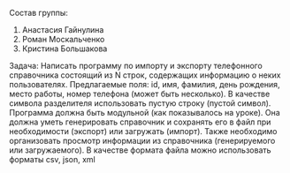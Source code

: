 Состав группы:
1. Анастасия Гайнулина
2. Роман Москальченко
3. Кристина Большакова

Задача: 
Написать программу по импорту и экспорту телефонного справочника состоящий из N строк, содержащих информацию о неких пользователях.
Предлагаемые поля: id, имя, фамилия, день рождения, место работы, номер телефона (может быть несколько). В качестве символа разделителя использовать пустую строку (пустой символ).
Программа должна быть модульной (как показывалось на уроке). Она должна уметь генерировать справочник и сохранять его в файл при необходимости (экспорт)  или  загружать (импорт). Также необходимо организовать просмотр информации из справочника (генерируемого или загружаемого).
В качестве формата файла можно использовать форматы csv, json, xml
